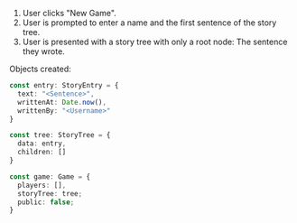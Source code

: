 1. User clicks "New Game".
2. User is prompted to enter a name and the first sentence of the story tree.
3. User is presented with a story tree with only a root node: The sentence they wrote.

Objects created:

```typescript
const entry: StoryEntry = {
  text: "<Sentence>",
  writtenAt: Date.now(),
  writtenBy: "<Username>"
}

const tree: StoryTree = {
  data: entry,
  children: []
}

const game: Game = {
  players: [],
  storyTree: tree;
  public: false;
}
```